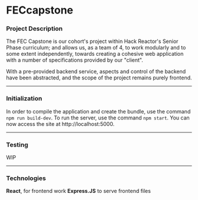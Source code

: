 # FECcapstone

### Project Description
The FEC Capstone is our cohort's project within Hack Reactor's Senior Phase curriculum; and allows us, as a team of 4, to work modularly and to some extent independently, towards creating a cohesive web application with a number of specifications provided by our "client".

With a pre-provided backend service, aspects and control of the backend have been abstracted, and the scope of the project remains purely frontend.
____________
### Initialization

In order to compile the application and create the bundle, use the command `npm run build-dev`. 
To run the server, use the command `npm start`. You can now access the site at http://localhost:5000.
__________
### Testing
WIP
__________
### Technologies
**React**, for frontend work
**Express.JS** to serve frontend files
